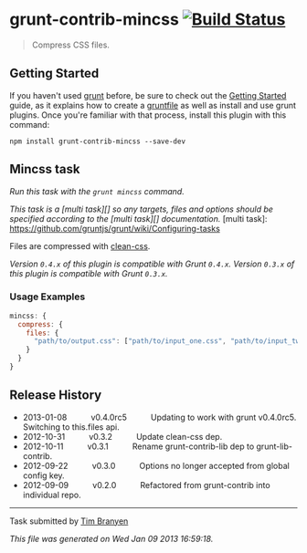 # grunt-contrib-mincss [![Build Status](https://secure.travis-ci.org/gruntjs/grunt-contrib-mincss.png?branch=master)](http://travis-ci.org/gruntjs/grunt-contrib-mincss)

> Compress CSS files.


## Getting Started
If you haven't used [grunt][] before, be sure to check out the [Getting Started][] guide, as it explains how to create a [gruntfile][Getting Started] as well as install and use grunt plugins. Once you're familiar with that process, install this plugin with this command:

```shell
npm install grunt-contrib-mincss --save-dev
```

[grunt]: http://gruntjs.com/
[Getting Started]: https://github.com/gruntjs/grunt/blob/devel/docs/getting_started.md


## Mincss task
_Run this task with the `grunt mincss` command._

_This task is a [multi task][] so any targets, files and options should be specified according to the [multi task][] documentation._
[multi task]: https://github.com/gruntjs/grunt/wiki/Configuring-tasks


Files are compressed with [clean-css](https://github.com/GoalSmashers/clean-css).

_Version `0.4.x` of this plugin is compatible with Grunt `0.4.x`. Version `0.3.x` of this plugin is compatible with Grunt `0.3.x`._


### Usage Examples

```js
mincss: {
  compress: {
    files: {
      "path/to/output.css": ["path/to/input_one.css", "path/to/input_two.css"]
    }
  }
}
```


## Release History

 * 2013-01-08   v0.4.0rc5   Updating to work with grunt v0.4.0rc5. Switching to this.files api.
 * 2012-10-31   v0.3.2   Update clean-css dep.
 * 2012-10-11   v0.3.1   Rename grunt-contrib-lib dep to grunt-lib-contrib.
 * 2012-09-22   v0.3.0   Options no longer accepted from global config key.
 * 2012-09-09   v0.2.0   Refactored from grunt-contrib into individual repo.

---

Task submitted by [Tim Branyen](http://goingslowly.com/)

*This file was generated on Wed Jan 09 2013 16:59:18.*
